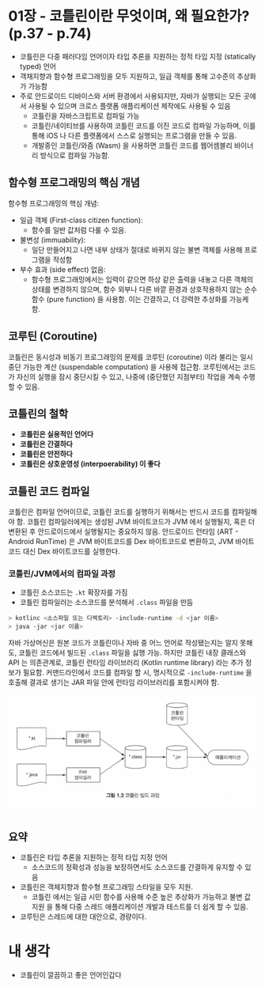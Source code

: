 # 01장 - 코틀린이란 무엇이며, 왜 필요한가? (p.37 - p.74)

- 코틀린은 다중 패러다임 언어이자 타입 추론을 지원하는 정적 타입 지정 (statically typed) 언어
- 객채지향과 함수형 프로그래밍을 모두 지원하고, 일급 객체를 통해 고수준의 추상화가 가능함
- 주로 안드로이드 디바이스와 서버 환경에서 사용되지만, 자바가 실행되는 모든 곳에서 사용될 수 있으며 크로스 플랫폼 애플리케이션 제작에도 사용될 수 있음
  - 코틀린을 자바스크립트로 컴파일 가능
  - 코틀린/네이티브를 사용하여 코틀린 코드를 이진 코드로 컴파일 가능하며, 이를 통해 iOS 나 다른 플랫폼에서 스스로 실행되는 프로그램을 만들 수 있음.
  - 개발중인 코틀린/와즘 (Wasm) 을 사용하면 코틀린 코드를 웹어셈블리 바이너리 방식으로 컴파일 가능함.

## 함수형 프로그래밍의 핵심 개념

함수형 프로그래밍의 핵심 개념:

- 일급 객체 (First-class citizen function):
  - 함수를 일반 값처럼 다룰 수 있음.
- 불변성 (immuability):
  - 일단 만들어지고 나면 내부 상태가 절대로 바뀌지 않는 불변 객체를 사용해 프로그램을 작성함
- 부수 효과 (side effect) 없음:
  - 함수형 프로그래밍에서는 입력이 같으면 하상 같은 출력을 내놓고 다른 객체의 상태를 변경하지 않으며, 함수 외부나 다른 바깥 환경과 상호작용하지 않는 순수 함수 (pure function) 을 사용함. 이는 간결하고, 더 강력한 추상화를 가능케 함.

## 코루틴 (Coroutine)

코틀린은 동시성과 비동기 프로그래밍의 문제를 코루틴 (coroutine) 이라 불리는 일시 중단 가능한 계산 (suspendable computation) 을 사용헤 접근함.
코루틴에서는 코드가 자신의 실행을 잠시 중단시킬 수 있고, 나중에 (중단했던 지점부터) 작업을 계속 수행할 수 있음.

## 코틀린의 철학

- **코틀린은 실용적인 언어다**
- **코틀린은 간결하다**
- **코틀린은 안전하다**
- **코틀린은 상호운영성 (interpoerability) 이 좋다**

## 코틀린 코드 컴파일

코틀린은 컴파일 언어이므로, 코틀린 코드를 실행하기 위해서는 반드시 코드를 컴파일해야 함.
코틀린 컴파일러에게는 생성된 JVM 바이트코드가 JVM 에서 실행될지, 혹은 더 변환된 후 안드로이드에서 실행될지는 중요하지 않음.
안드로이드 런타임 (ART - Android RunTime) 은 JVM 바이트코드를 Dex 바이트코드로 변환하고, JVM 바이트코드 대신 Dex 바이트코드를 실행한다.

### 코틀린/JVM에서의 컴파일 과정

- 코틀린 소스코드는 `.kt` 확장자를 가짐
- 코틀린 컴파일러는 소스코드를 분석해서 `.class` 파일을 만듬

```bash
> kotlinc <소스파일 또는 디렉토리> -include-runtime -d <jar 이름>
> java -jar <jar 이름>
```

자바 가상머신은 원본 코드가 코틀린이나 자바 중 어느 언어로 작성됐는지는 알지 못해도, 코틀린 코드에서 빌드된 `.class` 파일을 싫행 가능.
하지만 코틀린 내장 클래스와 API 는 의존관계로, 코틀린 런타임 라이브러리 (Kotlin runtime library) 라는 추가 정보가 필요함.
커맨드라인에서 코드를 컴파일 할 시, 명시적으로 `-include-runtime` 을 호출해 결과로 생기는 JAR 파일 안에 런타임 라이브러리를 포함시켜야 함.

![image_1.3.png](image_1.3.png)

## 요약

- 코틀린은 타입 추론을 지원하는 정적 타입 지정 언어
  - 소스코드의 정확성과 성능을 보장하면서도 소스코드를 간결하게 유지할 수 있음
- 코틀린은 객체지향과 함수형 프로그래밍 스타일을 모두 지원.
  - 코틀린 에서는 일급 시민 함수를 사용해 수준 높은 추상화가 가능하고 불변 값 지원 을 통해 다중 스레드 애플리케이션 개발과 테스트를 더 쉽게 할 수 있음.
- 코루틴은 스레드에 대한 대안으로, 경량이다.

# 내 생각

- 코틀린이 깔끔하고 좋은 언어인갑다
